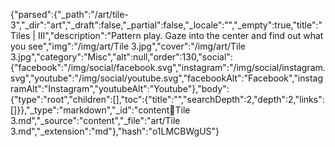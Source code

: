 {"parsed":{"_path":"/art/tile-3","_dir":"art","_draft":false,"_partial":false,"_locale":"","_empty":true,"title":"Tiles | III","description":"Pattern play. Gaze into the center and find out what you see","img":"/img/art/Tile 3.jpg","cover":"/img/art/Tile 3.jpg","category":"Misc","alt":null,"order":130,"social":{"facebook":"/img/social/facebook.svg","instagram":"/img/social/instagram.svg","youtube":"/img/social/youtube.svg","facebookAlt":"Facebook","instagramAlt":"Instagram","youtubeAlt":"Youtube"},"body":{"type":"root","children":[],"toc":{"title":"","searchDepth":2,"depth":2,"links":[]}},"_type":"markdown","_id":"content:art:Tile 3.md","_source":"content","_file":"art/Tile 3.md","_extension":"md"},"hash":"o1LMCBWgUS"}